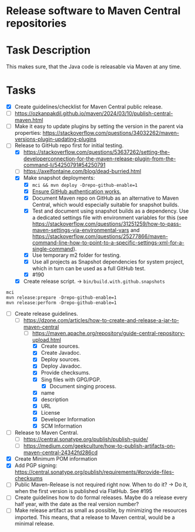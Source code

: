 # Release software to Maven Central repositories

# Task Description
This makes sure, that the Java code is releasable via Maven at any time.

# Tasks
- [x] Create guidelines/checklist for Maven Central public release.
- [ ] https://ozkanpakdil.github.io/maven/2024/03/10/publish-central-maven.html
- [ ] Make it easy to update plugins by setting the version in the parent via properties: https://stackoverflow.com/questions/34032262/maven-versions-plugin-updating-plugins
- [ ] Release to GitHub repo first for initial testing.
    - [x] https://stackoverflow.com/questions/53637262/setting-the-developerconnection-for-the-maven-release-plugin-from-the-command-li/54250791#54250791
    - [ ] https://axelfontaine.com/blog/dead-burried.html
    - [x] Make snapshot deployments:
        - [x] `mci && mvn deploy -Drepo-github-enable=1`
        - [x] [Ensure GitHub authentication works.](https://docs.github.com/en/packages/working-with-a-github-packages-registry/working-with-the-apache-maven-registry)
        - [x] Document Maven repo on GitHub as an alternative to Maven Central, which would especially suitable for snapshot builds.
        - [x] Test and document using snapshot builds as a dependency. Use a dedicated settings file with environment variables for this (see https://stackoverflow.com/questions/31251259/how-to-pass-maven-settings-via-environmental-vars and https://stackoverflow.com/questions/25277866/maven-command-line-how-to-point-to-a-specific-settings-xml-for-a-single-command).
        - [x] Use temporary m2 folder for testing.
        - [x] Use all projects as Snapshot dependencies for system project, which in turn can be used as a full GitHub test.
        - [x] #190
    - [x] Create release script. -> `bin/build.with.github.snapshots`
```
mci
mvn release:prepare -Drepo-github-enable=1
mvn release:perform -Drepo-github-enable=1
```
- [ ] Create release guidelines.
    - [ ] https://dzone.com/articles/how-to-create-and-release-a-jar-to-maven-central
        - [ ] https://maven.apache.org/repository/guide-central-repository-upload.html
            - [x] Create sources.
            - [x] Create Javadoc.
            - [x] Deploy sources.
            - [x] Deploy Javadoc.
            - [x] Provide checksums.
            - [x] Sing files with GPG/PGP.
                - [x] Document singing process.
            - [x] name
            - [x] description
            - [x] URL
            - [x] License
            - [x] Developer Information
            - [x] SCM Information
- [ ] Release to Maven Central.
    - [ ] https://central.sonatype.org/publish/publish-guide/
    - [ ] https://medium.com/geekculture/how-to-publish-artifacts-on-maven-central-24342fd286cd
- [x] Create Minimum POM information
- [x] Add PGP signing: https://central.sonatype.org/publish/requirements/#provide-files-checksums
- [ ] Public Maven-Release is not required right now. When to do it? -> Do it, when the first version is published via FlatHub. See #195
- [ ] Create guidelines how to do formal releases. Maybe do a release every half year, with the date as the real version number?
- [ ] Make release artifact as small as possible, by minimizing the resources imported.
  This means, that a release to Maven central, would be a minimal release.